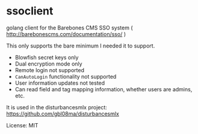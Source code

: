 # ssoclient
golang client for the Barebones CMS SSO system ( http://barebonescms.com/documentation/sso/ )

This only supports the bare minimum I needed it to support.

- Blowfish secret keys only
- Dual encryption mode only
- Remote login not supported
- `CanAutoLogin` functionality not supported
- User information updates not tested
- Can read field and tag mapping information, whether users are admins, etc.

It is used in the disturbancesmlx project: https://github.com/gbl08ma/disturbancesmlx

License: MIT
